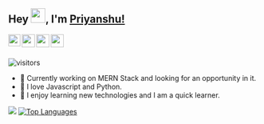 ## Hey <img src="https://github.com/TheDudeThatCode/TheDudeThatCode/blob/master/Assets/Hi.gif" width="29px">, I'm [Priyanshu!](https://priyanshu-portfolio.herokuapp.com/) 

<a href="https://www.linkedin.com/in/priyanshudubey/">
  <img align="left" width="24px" src="https://github.com/TheDudeThatCode/TheDudeThatCode/blob/master/Assets/Linkedin.svg"  />
</a>
<a href="https://twitter.com/PriyanshuDube15">
  <img align="left" width="26px" src="https://cdn.jsdelivr.net/npm/simple-icons@v3/icons/twitter.svg" />
</a>
<a href="mailto:priyanshu0dubey@gmail.com">
  <img align="left" width="26px" src="https://github.com/TheDudeThatCode/TheDudeThatCode/blob/master/Assets/Gmail.svg" />
</a>
<a href="https://dev.to/priyanshudubey">
  <img align="left" width="26px" src="https://cdn.jsdelivr.net/npm/simple-icons@v3/icons/medium.svg" />
</a>

<br />
<br />

![visitors](https://visitor-badge.laobi.icu/badge?page_id=priyanshudubey.priyanshudubey) <br />

- 🔭 Currently working on MERN Stack and looking for an opportunity in it.
- 🔭 I love Javascript and Python.
- 🔭 I enjoy learning new technologies and I am a quick learner.

![](https://github-readme-stats.vercel.app/api?username=priyanshudubey&show_icons=true&hide_border=true)
[![Top Languages](https://github-readme-stats.vercel.app/api/top-langs/?username=priyanshudubey&layout=compact)](https://github.com/priyanshudubey)
